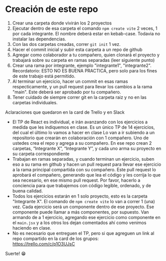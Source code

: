 # Creación de este repo

1. Crear una carpeta donde vivirán los 2 proyectos
2. Ejecutar dentro de esa carpeta el comando `npm create vite` 2 veces, 1 por cada integrante. El nombre deberá estar en kebab-case. Todavia no instalar las dependencias.
3. Con las dos carpetas creadas, correr `git init` 1 vez.
4. Hacer el commit inicial y subir esta carpeta a un repo de github
5. Agregar como colaborador a tu compañero, quien clonará el proyecto y trabajará sobre su carpeta en ramas separadas (leer siguiente punto)
6. Crear una rama por integrante, ejemplo "integrante1", "integrante2". Recordatorio: ESTO NO ES BUENA PRACTICA, pero solo para los fines de este trabajo está permitido.
7. Al terminar un ejercicio, hacer un commit en esas ramas respecticamente, y un pull request para llevar los cambios a la rama "main". Este deberá ser aprobado por tu compañero.
8. Tener cuidado de siempre correr git en la carpeta raiz y no en las carpetas individuales.

Aclaraciones que quedaron en la card de Trello y en Slack

- El TP de React es individual, e irán avanzando con los ejercicios a medida que les indiquemos en clase. Es un único TP de 14 ejercicios, del cual el último lo vamos a hacer en clase
Lo van a ir subiendo a un repositorio que crearán en colaboración con 1 compañero. Uno de ustedes crea el repo y agrega a su compañero. En ese repo crean 2 carpetas, “Integrante X”, “Integrante Y”, y cada uno arma su proyecto en su carpeta correspondiente 
- Trabajan en ramas separadas, y cuando terminan un ejercicio, suben eso a su rama en github y hacen un pull request para llevar ese ejercicio a la rama principal compartida con su compañero. Este pull request lo aprobará el compañero, generando que lea el código y les corrija lo que sea necesario, en ese mismo pull request. Por favor, hacerlo a conciencia para que trabajemos con código legible, ordenado, y de buena calidad.
- Todos los ejercicios estarán en 1 solo proyecto, esto es la carpeta "Integrante X". El comando de `npm create vite` lo van a correr 1 (una) vez. Cada ejercicio será un componente dentro de ese proyecto. Ese componente puede llamar a más componentes, por supuesto. Van armando de a 1 ejercicio, agregando ese ejercicio como componente en el `main.jsx` y a los otros los dejan comentados ahí como venimos haciendo en clase.
- No es necesario que entreguen el TP, pero si que agreguen un link al repo compartido en la card de los grupos: https://trello.com/c/p1O3UJsC

Suerte! 😁
